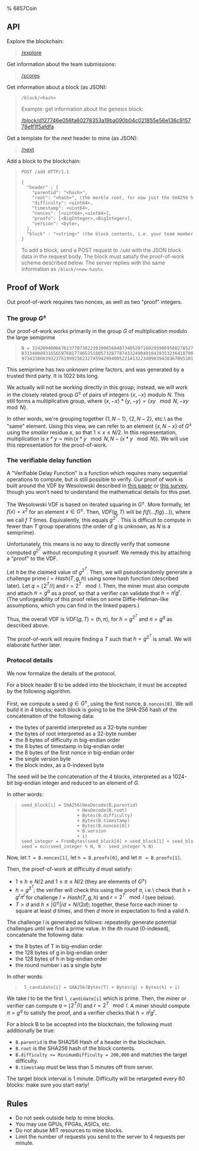 % 6857Coin

[//]: <> (Build with `pandoc index.md -o index.html`)

<style> body{width: 640px; padding: 40px;} code{white-space: pre;} </style>

## API

Explore the blockchain:

> [/explore](/explore)

Get information about the team submissions:

> [/scores](/scores)

Get information about a block (as JSON):

>     /block/<hash>
>
> Example: get information about the genesis block:
>
> [/block/d127746e056fa60278353a19ba090b04c021855e56e136c915778eff1f5afdfa](/block/d127746e056fa60278353a19ba090b04c021855e56e136c915778eff1f5afdfa)

Get a template for the next header to mine (as JSON):

> [/next](/next)

Add a block to the blockchain:

>     POST /add HTTP/1.1
>
>     {
>       "header" : {
>         "parentid": "<hash>",
>         "root": "<hash>", (the merkle root, for now just the SHA256 hash of the block data string)
>         "difficulty": <uint64>,
>         "timestamp": <uint64>,
>         "nonces": [<uint64>,<uint64>],
>         "proofs": [<BigInteger>,<BigInteger>],
>         "version": <byte>,
>       },
>       "block" : "<string>" (the block contents, i.e. your team members separated by commas)
>     }
>
> To add a block, send a POST request to `/add` with the JSON block data in the request body. The block must satisfy the proof-of-work scheme described below.
> The server replies with the same information as `/block/<new-hash>`.

## Proof of Work

Out proof-of-work requires two nonces, as well as two "proof" integers.

### The group $G^\pm$

Our proof-of-work works primarily in the group $G$ of multiplication modulo the large
semiprime

>     N = 3242094006676137707382220300856848734052071602959069588278527694894664709854063485225194595558150551
>     83334008931656597681774652518057328778743324904910419353236418790907181809833354759999540435699898241593
>     97343386039323761999256232745942994005221413223409039438367895101615370225200842862162707097865077364897

This semiprime has two unknown prime factors, and was generated by a trusted
third party. It is 1022 bits long.

We actually will not be working directly in this group; instead, we will work in
the closely related group $G^\pm$ of pairs of integers $\{x, -x\}$ modulo $N$.
This still forms a multiplicative group, where $\{x, -x\} * \{y, -y\} = \{xy \
\mod N, -xy \ \mod N\}$.

In other words, we're grouping together $\{1, N-1\}$, $\{2, N-2\}$, etc.\ as the
"same" element. Using this view, we can refer to an element $\{x, N-x\}$ of $G^\pm$ using the
*smaller* residue $x$, so that $1 \le x \le N/2$. In this representation,
multiplication is $x * y = \min(x * y \ \mod N, N - (x * y \ \mod N))$. We will
use this representation for the proof-of-work.

### The verifiable delay function

A "Verifiable Delay Function" is a function which requires many sequential
operations to compute, but is still possible to verify. Our proof of work is
built around the VDF by Wesolowski described in [this
paper](https://eprint.iacr.org/2018/623) or [this
survey](https://crypto.stanford.edu/~dabo/pubs/abstracts/VDFsurvey.html), though
you won't need to understand the mathematical details for this pset.

The Wesolowski VDF is based on iterated squaring in $G^{\pm}$. More formally,
let $f(x) = x^2$ for an element $x \in G^\pm$. Then, $VDF(g, T)$ will be
$f(f(\ldots f(g) \ldots))$, where we call $f$ $T$ times. Equivalently, this
equals $g^{2^{T}}$. This is difficult to compute in fewer than $T$ group
operations (the order of $g$ is unknown, as $N$ is a semiprime).

Unfortunately, this means is no way to directly verify that someone
computed $g^{2^T}$ without recomputing it yourself. We remedy this by attaching
a "proof" to the VDF.

Let $h$ be the claimed value of $g^{2^T}$. Then, we will
pseudorandomly generate a challenge prime $l = Hash(T, g, h)$ using some hash
function (described later). Let $q = \lfloor 2^T/l \rfloor$ and $r = 2^T \
\mod l$. Then, the miner must also compute and attach $\pi = g^q$ as a proof, so
that a verifier can validate that $h = \pi^l g^r$. (The unforgeability of this
proof relies on some Diffie-Hellman-like assumptions, which you can find in the
linked papers.)

Thus, the overall VDF is $VDF(g, T) = (h, \pi)$, for $h = g^{2^{T}}$ and $\pi =
g^q$ as described above.

The proof-of-work will require finding a $T$ such that $h = g^{2^{T}}$ is small. We will
elaborate further later.

### Protocol details

We now formalize the details of the protocol.

For a block header B to be added into the blockchain, it must be accepted by the following algorithm.

First, we compute a seed $g \in G^\pm$, using the first nonce, `B.nonces[0]`. We
will build it in 4 blocks; each block is going to be the SHA-256 hash of the
concatenation of the following data:

* the bytes of parentid interpreted as a 32-byte number
* the bytes of root interpreted as a 32-byte number
* the 8 bytes of difficulty in big-endian order
* the 8 bytes of timestamp in big-endian order
* the 8 bytes of the first nonce in big-endian order
* the single version byte
* the block index, as a 0-indexed byte

The seed will be the concatenation of the 4 blocks, interpreted as a 1024-bit
big-endian integer and reduced to an element of $G$.

In other words:

>     seed_block[i] = SHA256(HexDecode(B.parentid)
>                          + HexDecode(B.root)
>                          + Bytes(B.difficulty)
>                          + Bytes(B.timestamp)
>                          + Bytes(B.nonces[0])
>                          + B.version
>                          + i)
>     seed_integer = FromBytes(seed_block[0] + seed_block[1] + seed_block[2] + seed_block[3])
>     seed = min(seed_integer % N, N - seed_integer % N)

Now, let `T = B.nonces[1]`, let `h = B.proofs[0]`, and let $\pi$ ` = B.proofs[1]`.

Then, the proof-of-work at difficulty $d$ must satisfy:

* $1 \le h \le N/2$ and $1 \le \pi \le N/2$ (they are elements of $G^\pm$)
* $h = g^{2^T}$; the verifier will check this using the proof $\pi$, i.e.\ check
  that $h = g^r \pi^l$ for challenge $l = Hash(T, g, h)$ and $r = 2^T \ \mod l$
  (see below).
* $T > d$ and $h \le |G^\pm|/d = N/(2d)$; together, these force each miner to
  square at least $d$ times, and then $d$ more in expectation to find a valid
  $h$.

The challenge $l$ is generated as follows: repeatedly generate potential
challenges until we find a prime value. In the $i$th round (0-indexed),
concatenate the following data:

* the 8 bytes of T in big-endian order
* the 128 bytes of g in big-endian order
* the 128 bytes of h in big-endian order
* the round number i as a single byte

In other words:

>      l_candidate[i] = SHA256(Bytes(T) + Bytes(g) + Bytes(h) + i)

We take $l$ to be the first `l_candidate[i]` which is prime. Then, the miner or
verifier can compute $q = \lfloor 2^T / l \rfloor$ and $r = 2^T \ \mod l$. A
miner should compute $\pi = g^q$ to satisfy the proof, and a verifier checks
that $h = \pi^l g^r$.

For a block B to be accepted into the blockchain, the following must
additionally be true:

* `B.parentid` is the SHA256 Hash of a header in the blockchain.
* `B.root` is the SHA256 hash of the block contents.
* `B.difficulty >= MinimumDifficulty = 200,000` and matches the target difficulty.
* `B.timestamp` must be less than 5 minutes off from server.

The target block interval is 1 minute. Difficulty will be retargeted every 60 blocks: make sure you start early!

## Rules
* Do not seek outside help to mine blocks.
* You may use GPUs, FPGAs, ASICs, etc.
* Do not abuse MIT resources to mine blocks.
* Limit the number of requests you send to the server to 4 requests per minute.
